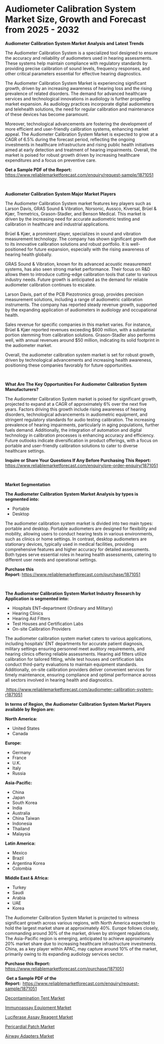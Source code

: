 <p><h1>Audiometer Calibration System Market Size, Growth and Forecast from 2025 - 2032</h1></p><p><strong>Audiometer Calibration System Market Analysis and Latest Trends</strong></p>
<p><p>The Audiometer Calibration System is a specialized tool designed to ensure the accuracy and reliability of audiometers used in hearing assessments. These systems help maintain compliance with regulatory standards by providing precise calibration of sound levels, frequency responses, and other critical parameters essential for effective hearing diagnostics.</p><p>The Audiometer Calibration System Market is experiencing significant growth, driven by an increasing awareness of hearing loss and the rising prevalence of related disorders. The demand for advanced healthcare services and technological innovations in audiology is further propelling market expansion. As audiology practices incorporate digital audiometers and telehealth solutions, the need for regular calibration and maintenance of these devices has become paramount.</p><p>Moreover, technological advancements are fostering the development of more efficient and user-friendly calibration systems, enhancing market appeal. The Audiometer Calibration System Market is expected to grow at a CAGR of 6.5% during the forecast period, reflecting the ongoing investments in healthcare infrastructure and rising public health initiatives aimed at early detection and treatment of hearing impairments. Overall, the market is poised for robust growth driven by increasing healthcare expenditures and a focus on preventive care.</p></p>
<p><strong>Get a Sample PDF of the Report:&nbsp;</strong> <a href="https://www.reliablemarketforecast.com/enquiry/request-sample/1871051?utm_campaign=2038&utm_medium=2&utm_source=Github&utm_content=ia&utm_term=04032025&utm_id=audiometer-calibration-system">https://www.reliablemarketforecast.com/enquiry/request-sample/1871051</a></p>
<p>&nbsp;</p>
<p><strong>Audiometer Calibration System Major Market Players</strong></p>
<p><p>The Audiometer Calibration System market features key players such as Larson Davis, GRAS Sound & Vibration, Norsonic, Aussco, Kiversal, Brüel & Kjær, Tremetrics, Grason-Stadler, and Benson Medical. This market is driven by the increasing need for accurate audiometric testing and calibration in healthcare and industrial applications.</p><p>Brüel & Kjær, a prominent player, specializes in sound and vibration measurement technology. The company has shown significant growth due to its innovative calibration solutions and robust portfolio. It is well-positioned for future expansion, especially with the rising awareness of hearing health globally.</p><p>GRAS Sound & Vibration, known for its advanced acoustic measurement systems, has also seen strong market performance. Their focus on R&D allows them to introduce cutting-edge calibration tools that cater to various industry needs. Future growth is anticipated as the demand for reliable audiometer calibration continues to escalate.</p><p>Larson Davis, part of the PCB Piezotronics group, provides precision measurement solutions, including a range of audiometric calibration instruments. The company has reported steady revenue growth, supported by the expanding application of audiometers in audiology and occupational health.</p><p>Sales revenue for specific companies in this market varies. For instance, Brüel & Kjær reported revenues exceeding $600 million, with a substantial portion stemming from calibration solutions. Grason-Stadler also performs well, with annual revenues around $50 million, indicating its solid footprint in the audiometer market.</p><p>Overall, the audiometer calibration system market is set for robust growth, driven by technological advancements and increasing health awareness, positioning these companies favorably for future opportunities.</p></p>
<p>&nbsp;</p>
<p><strong>What Are The Key Opportunities For Audiometer Calibration System Manufacturers?</strong></p>
<p><p>The Audiometer Calibration System market is poised for significant growth, projected to expand at a CAGR of approximately 6% over the next five years. Factors driving this growth include rising awareness of hearing disorders, technological advancements in audiometric equipment, and stringent regulatory standards for audio testing calibration. The increasing prevalence of hearing impairments, particularly in aging populations, further fuels demand. Additionally, the integration of automation and digital technology in calibration processes is enhancing accuracy and efficiency. Future outlooks indicate diversification in product offerings, with a focus on portable and user-friendly calibration solutions to cater to diverse healthcare settings.</p></p>
<p><strong>Inquire or Share Your Questions If Any Before Purchasing This Report:</strong> <a href="https://www.reliablemarketforecast.com/enquiry/pre-order-enquiry/1871051?utm_campaign=2038&utm_medium=2&utm_source=Github&utm_content=ia&utm_term=04032025&utm_id=audiometer-calibration-system">https://www.reliablemarketforecast.com/enquiry/pre-order-enquiry/1871051</a></p>
<p>&nbsp;</p>
<p><strong>Market Segmentation</strong></p>
<p><strong>The Audiometer Calibration System Market Analysis by types is segmented into:</strong></p>
<p><ul><li>Portable</li><li>Desktop</li></ul></p>
<p><p>The audiometer calibration system market is divided into two main types: portable and desktop. Portable audiometers are designed for flexibility and mobility, allowing users to conduct hearing tests in various environments, such as clinics or home settings. In contrast, desktop audiometers are stationary devices, typically used in medical facilities, providing comprehensive features and higher accuracy for detailed assessments. Both types serve essential roles in hearing health assessments, catering to different user needs and operational settings.</p></p>
<p><strong>Purchase this Report:&nbsp;</strong><a href="https://www.reliablemarketforecast.com/purchase/1871051?utm_campaign=2038&utm_medium=2&utm_source=Github&utm_content=ia&utm_term=04032025&utm_id=audiometer-calibration-system">https://www.reliablemarketforecast.com/purchase/1871051</a></p>
<p>&nbsp;</p>
<p><strong>The Audiometer Calibration System Market Industry Research by Application is segmented into:</strong></p>
<p><ul><li>Hospitals ENT-department (Ordinary and Military)</li><li>Hearing Clinics</li><li>Hearing Aid Fitters</li><li>Test Houses and Certification Labs</li><li>On-site Calibration Providers</li></ul></p>
<p><p>The audiometer calibration system market caters to various applications, including hospitals' ENT departments for accurate patient diagnosis, military settings ensuring personnel meet auditory requirements, and hearing clinics offering reliable assessments. Hearing aid fitters utilize calibration for tailored fitting, while test houses and certification labs conduct third-party evaluations to maintain equipment standards. Additionally, on-site calibration providers deliver convenient services for timely maintenance, ensuring compliance and optimal performance across all sectors involved in hearing health and diagnostics.</p></p>
<p><a href="https://www.reliablemarketforecast.com/audiometer-calibration-system-r1871051?utm_campaign=2038&utm_medium=2&utm_source=Github&utm_content=ia&utm_term=04032025&utm_id=audiometer-calibration-system">&nbsp;https://www.reliablemarketforecast.com/audiometer-calibration-system-r1871051</a></p>
<p><strong>In terms of Region, the Audiometer Calibration System Market Players available by Region are:</strong></p>
<p>
    <p> <strong> North America: </strong>
        <ul>
            <li>United States</li>
            <li>Canada</li>
        </ul>
        </p> 
    <p> <strong> Europe: </strong>
        <ul>
            <li>Germany</li>
            <li>France</li>
            <li>U.K.</li>
            <li>Italy</li>
            <li>Russia</li>
        </ul>
        </p> 
    <p> <strong> Asia-Pacific: </strong>
        <ul>
            <li>China</li>
            <li>Japan</li>
            <li>South Korea</li>
            <li>India</li>
            <li>Australia</li>
            <li>China Taiwan</li>
            <li>Indonesia</li>
            <li>Thailand</li>
            <li>Malaysia</li>
        </ul>
        </p> 
    <p> <strong> Latin America: </strong>
        <ul>
            <li>Mexico</li>
            <li>Brazil</li>
            <li>Argentina Korea</li>
            <li>Colombia</li>
        </ul>
        </p> 
    <p> <strong> Middle East & Africa: </strong>
        <ul>
            <li>Turkey</li>
            <li>Saudi</li>
            <li>Arabia</li>
            <li>UAE</li>
            <li>Korea</li>
        </ul>
    </p>
    </p>
<p><p>The Audiometer Calibration System Market is projected to witness significant growth across various regions, with North America expected to hold the largest market share at approximately 40%. Europe follows closely, commanding around 30% of the market, driven by stringent regulations. The Asia-Pacific region is emerging, anticipated to achieve approximately 20% market share due to increasing healthcare infrastructure investments. China, as a key player within APAC, may capture around 10% of the market, primarily owing to its expanding audiology services sector.</p></p>
<p><strong>Purchase this Report: </strong><a href="https://www.reliablemarketforecast.com/purchase/1871051?utm_campaign=2038&utm_medium=2&utm_source=Github&utm_content=ia&utm_term=04032025&utm_id=audiometer-calibration-system">https://www.reliablemarketforecast.com/purchase/1871051</a></p>
<p>&nbsp;<strong>Get a Sample PDF of the Report:&nbsp;&nbsp;</strong><a href="https://www.reliablemarketforecast.com/enquiry/request-sample/1871051?utm_campaign=2038&utm_medium=2&utm_source=Github&utm_content=ia&utm_term=04032025&utm_id=audiometer-calibration-system">https://www.reliablemarketforecast.com/enquiry/request-sample/1871051</a></p>
<p><strong></strong></p>
<p><p><a href="https://github.com/madethkijori/Market-Research-Report-List-1/blob/main/decontamination-tent-market.md?utm_campaign=2038&utm_medium=2&utm_source=Github&utm_content=ia&utm_term=04032025&utm_id=audiometer-calibration-system">Decontamination Tent Market</a></p><p><a href="https://github.com/bichukapac/Market-Research-Report-List-1/blob/main/immunoassay-equipment-market.md?utm_campaign=2038&utm_medium=2&utm_source=Github&utm_content=ia&utm_term=04032025&utm_id=audiometer-calibration-system">Immunoassay Equipment Market</a></p><p><a href="https://github.com/ayondaylos/Market-Research-Report-List-1/blob/main/luciferase-assay-reagent-market.md?utm_campaign=2038&utm_medium=2&utm_source=Github&utm_content=ia&utm_term=04032025&utm_id=audiometer-calibration-system">Luciferase Assay Reagent Market</a></p><p><a href="https://github.com/leoustolja/Market-Research-Report-List-1/blob/main/pericardial-patch-market.md?utm_campaign=2038&utm_medium=2&utm_source=Github&utm_content=ia&utm_term=04032025&utm_id=audiometer-calibration-system">Pericardial Patch Market</a></p><p><a href="https://github.com/kanetaerkid/Market-Research-Report-List-1/blob/main/airway-adapters-market.md?utm_campaign=2038&utm_medium=2&utm_source=Github&utm_content=ia&utm_term=04032025&utm_id=audiometer-calibration-system">Airway Adapters Market</a></p></p>